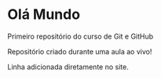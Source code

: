 # Olá Mundo
 Primeiro repositório do curso de Git e GitHub

 Repositório criado durante uma aula ao vivo!
 
Linha adicionada diretamente no site.
